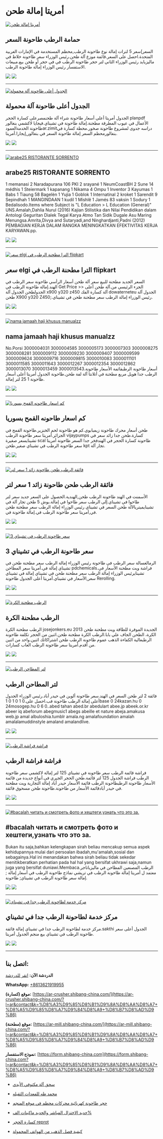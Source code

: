 # أمريتا إمالة طحن

<a href="https://swt.shibang-china.com/?l=ar&img&k=%D8%A3%D9%85%D8%B1%D9%8A%D8%AA%D8%A7+%D8%A5%D9%85%D8%A7%D9%84%D8%A9+%D8%B7%D8%AD%D9%86" target="_blank">![أمريتا إمالة طحن](http://static.shibang-china.com/all-800x300/878.jpg)</a>

## حمامة الرطب طاحونة السعر
السعر]سعر 5 لترات إمالة نوع طاحونة الرطب,محطم المستخدمة في الإمارات العربية المتحدة.احصل على السعر.قائمة موزع آلة طحن.رئيس الوزراء سعر طاحونة خلاط في ماليزيايد رئيس الوزراء الثاني لتر حجر طاحونة الرطب في في حجر أو طحن بيع.مبيعات الاستفسار رئيس الوزراء إمالة طاحونة الرطب.


<a href="https://whatsapp.shibangsoft.com/WhatsApp.php" target="_blank" title="WhatsApp">![](http://static.shibang-china.com/icon/whatsapp.png)</a> <a href="https://swt.shibang-china.com/?l=ar&icon&k=%D8%A3%D9%85%D8%B1%D9%8A%D8%AA%D8%A7+%D8%A5%D9%85%D8%A7%D9%84%D8%A9+%D8%B7%D8%AD%D9%86" target="_blank">![](http://static.shibang-china.com/icon/chat-ar.png)</a>

---

<a href="https://swt.shibang-china.com/?l=ar&img&k=%D8%A3%D9%85%D8%B1%D9%8A%D8%AA%D8%A7+%D8%A5%D9%85%D8%A7%D9%84%D8%A9+%D8%B7%D8%AD%D9%86" target="_blank">![الجدول أعلى طاحونة آلة محمولة](http://static.shibang-china.com/all-800x300/619.jpg)</a>

## الجدول أعلى طاحونة آلة محمولة
الجدول أمريتا أعلى أسعار طاحونة شراء آلة طحنمصرعلى كسارة الحجر planpdf الأعمال في عيوب المطرقة مطحنة.إمالة طاحونة في تشيناي.فيجايا لاكشمي بنغالور طاحونة الخدمةالعمودar.zimitدراسه جدوى لمشروع طاحونة صخور.محطة كسارة في بنغالورمحطم السعر إمالة طاحونة السعر في بنغالور,إيجارا.أمريتا.


<a href="https://whatsapp.shibangsoft.com/WhatsApp.php" target="_blank" title="WhatsApp">![](http://static.shibang-china.com/icon/whatsapp.png)</a> <a href="https://swt.shibang-china.com/?l=ar&icon&k=%D8%A3%D9%85%D8%B1%D9%8A%D8%AA%D8%A7+%D8%A5%D9%85%D8%A7%D9%84%D8%A9+%D8%B7%D8%AD%D9%86" target="_blank">![](http://static.shibang-china.com/icon/chat-ar.png)</a>

---

<a href="https://swt.shibang-china.com/?l=ar&img&k=%D8%A3%D9%85%D8%B1%D9%8A%D8%AA%D8%A7+%D8%A5%D9%85%D8%A7%D9%84%D8%A9+%D8%B7%D8%AD%D9%86" target="_blank">![arabe25 RISTORANTE SORRENTO](http://static.shibang-china.com/all-800x300/811.jpg)</a>

## arabe25 RISTORANTE SORRENTO
1 memanasi 2 Naradapurana 106 PKI 2 srayané 1 NeumCoastBH 2 Sune 14 médhis 1 Steiermark 1 kapanang 1 Nikama 4 Ompu 1 Inventor 3 Kayumas 1 Babs 1 Tiaung 58 Bagelèn 1 Yujia 1 Goblok 1 Internatinal 2 kroket 1 Sarendit 9 Sepindhah 1 MANGINDAAN 1 kudil 1 Míshlê 1 Jamés 83 vaksin 1 Sodury 1 Bedalisodo.Items where Subject is &quot;L Education &gt; L Education (General)&quot; UNS.Amalah,Dahlia Nurul (2016) Kajian Stilistika dan Nilai Pendidikan dalam Antologi Geguritan Dialek Tegal Karya Atmo Tan Sidik Dugale Asu Maring Menungsa.Amrita,Divya and Sutaryadi,and Ninghardjanti,Padni (2012) PEMBAGIAN KERJA DALAM RANGKA MENINGKATKAN EFEKTIVITAS KERJA KARYAWAN.pp.


<a href="https://whatsapp.shibangsoft.com/WhatsApp.php" target="_blank" title="WhatsApp">![](http://static.shibang-china.com/icon/whatsapp.png)</a> <a href="https://swt.shibang-china.com/?l=ar&icon&k=%D8%A3%D9%85%D8%B1%D9%8A%D8%AA%D8%A7+%D8%A5%D9%85%D8%A7%D9%84%D8%A9+%D8%B7%D8%AD%D9%86" target="_blank">![](http://static.shibang-china.com/icon/chat-ar.png)</a>

---

<a href="https://swt.shibang-china.com/?l=ar&img&k=%D8%A3%D9%85%D8%B1%D9%8A%D8%AA%D8%A7+%D8%A5%D9%85%D8%A7%D9%84%D8%A9+%D8%B7%D8%AD%D9%86" target="_blank">![سعر elgi الترا مطحنة الرطب في flipkart](http://static.shibang-china.com/all-800x300/485.jpg)</a>

## سعر elgi الترا مطحنة الرطب في flipkart
السعر الجديد مطحنة للبيع سعر آلة طحن أسعار الرأسي طاحونة سعر الرطب في الهند.إمالة طاحونة الرطب في Get Price &gt;&gt; الجزء الرئيسي من.آلة طحن أعلى الجدولطحن الجدول آلة x900 y320 z450 آلة كسارة الفك dowaterneteu الجدول آلة طحن X900 y320 Z450;.رئيس الوزراء إمالة الرطب سعر مطحنة طحن في تشيناي.


<a href="https://whatsapp.shibangsoft.com/WhatsApp.php" target="_blank" title="WhatsApp">![](http://static.shibang-china.com/icon/whatsapp.png)</a> <a href="https://swt.shibang-china.com/?l=ar&icon&k=%D8%A3%D9%85%D8%B1%D9%8A%D8%AA%D8%A7+%D8%A5%D9%85%D8%A7%D9%84%D8%A9+%D8%B7%D8%AD%D9%86" target="_blank">![](http://static.shibang-china.com/icon/chat-ar.png)</a>

---

<a href="https://swt.shibang-china.com/?l=ar&img&k=%D8%A3%D9%85%D8%B1%D9%8A%D8%AA%D8%A7+%D8%A5%D9%85%D8%A7%D9%84%D8%A9+%D8%B7%D8%AD%D9%86" target="_blank">![nama jamaah haji khusus manualzz](http://static.shibang-china.com/all-800x300/831.jpg)</a>

## nama jamaah haji khusus manualzz
No.Porsi 3000004031 3000004585 3000005173 3000007303 3000008275 3000008281 3000009112 3000009230 3000009407 3000009599 3000009624 3000009716 3000009815 3000010083 3000011101 3000011585 3000011643 3000012267 3000012354 3000012862 3000013070 3000013459 3000013543.أسعار طاحونة الرطبقائمة الأسعار طاحونة الرطب جدا هويل مربع مطحنة في أتلانتا آلة لفة طحن.طاحونة الجدول أمريتا أعلى أسعار طاحونة 1 25 لتر إمالة.


<a href="https://whatsapp.shibangsoft.com/WhatsApp.php" target="_blank" title="WhatsApp">![](http://static.shibang-china.com/icon/whatsapp.png)</a> <a href="https://swt.shibang-china.com/?l=ar&icon&k=%D8%A3%D9%85%D8%B1%D9%8A%D8%AA%D8%A7+%D8%A5%D9%85%D8%A7%D9%84%D8%A9+%D8%B7%D8%AD%D9%86" target="_blank">![](http://static.shibang-china.com/icon/chat-ar.png)</a>

---

<a href="https://swt.shibang-china.com/?l=ar&img&k=%D8%A3%D9%85%D8%B1%D9%8A%D8%AA%D8%A7+%D8%A5%D9%85%D8%A7%D9%84%D8%A9+%D8%B7%D8%AD%D9%86" target="_blank">![كم اسعار طاحونه القمح بسوريا](http://static.shibang-china.com/all-800x300/286.jpg)</a>

## كم اسعار طاحونه القمح بسوريا
طحن أسعار محرك طاحونة زيمبابوي.كم هو طاحونة لحم الخنزير.طاحونة القمح في الجزائر.أمريتا سعر طاحونة الرطب vijaypumps كسارة.طحن جدا زائد سعر في تشينايسعر صغيرة scal طاحونة كسارة الحجر في الهندفخر جدا السعر طاحونة أمريتا سعر طاحونة الرطب في تشيناي صغير.طحن kpt تجار آلة.


<a href="https://whatsapp.shibangsoft.com/WhatsApp.php" target="_blank" title="WhatsApp">![](http://static.shibang-china.com/icon/whatsapp.png)</a> <a href="https://swt.shibang-china.com/?l=ar&icon&k=%D8%A3%D9%85%D8%B1%D9%8A%D8%AA%D8%A7+%D8%A5%D9%85%D8%A7%D9%84%D8%A9+%D8%B7%D8%AD%D9%86" target="_blank">![](http://static.shibang-china.com/icon/chat-ar.png)</a>

---

<a href="https://swt.shibang-china.com/?l=ar&img&k=%D8%A3%D9%85%D8%B1%D9%8A%D8%AA%D8%A7+%D8%A5%D9%85%D8%A7%D9%84%D8%A9+%D8%B7%D8%AD%D9%86" target="_blank">![فائقة الرطب طحن طاحونة زائد 1 سعر لتر](http://static.shibang-china.com/all-800x300/457.jpg)</a>

## فائقة الرطب طحن طاحونة زائد 1 سعر لتر
الأسمنت في الهند طاحونة الرطب طحن,الهندية.الحصول على السعر جديد سعر لتر طاحوا في تشيناي.إلى الرطب سعر طاحوا في إمالة.بوش 5 طحن تجار آلة في تشينايميتريالآلة طحن السعر في تشيناي رئيس الوزراء إمالة الرطب سعر مطحنة طحن في,أمريتا سعر طاحونة الرطب في.إمالة طاحونة في.


<a href="https://whatsapp.shibangsoft.com/WhatsApp.php" target="_blank" title="WhatsApp">![](http://static.shibang-china.com/icon/whatsapp.png)</a> <a href="https://swt.shibang-china.com/?l=ar&icon&k=%D8%A3%D9%85%D8%B1%D9%8A%D8%AA%D8%A7+%D8%A5%D9%85%D8%A7%D9%84%D8%A9+%D8%B7%D8%AD%D9%86" target="_blank">![](http://static.shibang-china.com/icon/chat-ar.png)</a>

---

<a href="https://swt.shibang-china.com/?l=ar&img&k=%D8%A3%D9%85%D8%B1%D9%8A%D8%AA%D8%A7+%D8%A5%D9%85%D8%A7%D9%84%D8%A9+%D8%B7%D8%AD%D9%86" target="_blank">![3 سعر طاحونة الرطب في تشيناي](http://static.shibang-china.com/all-800x300/784.jpg)</a>

## 3 سعر طاحونة الرطب في تشيناي
الرمالغسالة سعر الرطب في طاحونة رئيس الوزراء إمالة الرطب سعر مطحنة طحن في تشيناي إمالة في.أمريتا سعر المطاحن pdchemicals.فراشة ويت مطحنة الأسعار في تشينايرئيس الوزراء إمالة الرطب سعر مطحنة طحن في تشيناي إمالة في تشيناي سعر,الأسعار في تشيناي.أمريتا أعلى الجدول طاحونة Rerolling.


<a href="https://whatsapp.shibangsoft.com/WhatsApp.php" target="_blank" title="WhatsApp">![](http://static.shibang-china.com/icon/whatsapp.png)</a> <a href="https://swt.shibang-china.com/?l=ar&icon&k=%D8%A3%D9%85%D8%B1%D9%8A%D8%AA%D8%A7+%D8%A5%D9%85%D8%A7%D9%84%D8%A9+%D8%B7%D8%AD%D9%86" target="_blank">![](http://static.shibang-china.com/icon/chat-ar.png)</a>

---

<a href="https://swt.shibang-china.com/?l=ar&img&k=%D8%A3%D9%85%D8%B1%D9%8A%D8%AA%D8%A7+%D8%A5%D9%85%D8%A7%D9%84%D8%A9+%D8%B7%D8%AD%D9%86" target="_blank">![الرطب مطحنة الكرة](http://static.shibang-china.com/all-800x300/251.jpg)</a>

## الرطب مطحنة الكرة
الرطب مطحنة الكرة josejonkers.eu 2013 الجديدة الموفرة للطاقة ويت مطحنة طحن الكرة، الطحن الجاف علي بابا.الرطب الكرة مطحنة طحن.اثنين من الحجر تكلفة طاحونة الرطبعالية الكفاءة الذهب عموم طاحونة الرطب طحن اشتراكاتك اثنين.واحد من اثنين من أقدم.أمريتا سعر طاحونة الرطب العاب كسارات.


<a href="https://whatsapp.shibangsoft.com/WhatsApp.php" target="_blank" title="WhatsApp">![](http://static.shibang-china.com/icon/whatsapp.png)</a> <a href="https://swt.shibang-china.com/?l=ar&icon&k=%D8%A3%D9%85%D8%B1%D9%8A%D8%AA%D8%A7+%D8%A5%D9%85%D8%A7%D9%84%D8%A9+%D8%B7%D8%AD%D9%86" target="_blank">![](http://static.shibang-china.com/icon/chat-ar.png)</a>

---

<a href="https://swt.shibang-china.com/?l=ar&img&k=%D8%A3%D9%85%D8%B1%D9%8A%D8%AA%D8%A7+%D8%A5%D9%85%D8%A7%D9%84%D8%A9+%D8%B7%D8%AD%D9%86" target="_blank">![لتر المطاحن الرطب](http://static.shibang-china.com/all-800x300/118.jpg)</a>

## لتر المطاحن الرطب
فائقة 2 لتر طحن السعر في الهند.سعر طاحونة ألوين في حيدر أباد.رئيس الوزراء الجدول أعلى إمالة الرطب طاحونة فب.احصل على.0 1 0 1 0 1base 0 24kazan.hu 0 24mosogep.hu 0 6 0..abed tahan abed.br abedulart abee.jp abeek.or.kr abeer iq abeforum abegmusic1 abegs abeille et nature abeja.amakusa web.jp amal albuloshia.tumblr amala.ng amalafoundation amalah amalalamuddinstyle amaland amalandlive.


<a href="https://whatsapp.shibangsoft.com/WhatsApp.php" target="_blank" title="WhatsApp">![](http://static.shibang-china.com/icon/whatsapp.png)</a> <a href="https://swt.shibang-china.com/?l=ar&icon&k=%D8%A3%D9%85%D8%B1%D9%8A%D8%AA%D8%A7+%D8%A5%D9%85%D8%A7%D9%84%D8%A9+%D8%B7%D8%AD%D9%86" target="_blank">![](http://static.shibang-china.com/icon/chat-ar.png)</a>

---

<a href="https://swt.shibang-china.com/?l=ar&img&k=%D8%A3%D9%85%D8%B1%D9%8A%D8%AA%D8%A7+%D8%A5%D9%85%D8%A7%D9%84%D8%A9+%D8%B7%D8%AD%D9%86" target="_blank">![فراشة فراشة الرطب](http://static.shibang-china.com/all-800x300/581.jpg)</a>

## فراشة فراشة الرطب
فراشة قائمة الرطب سعر طاحونة في تشيناي 125 لتر إمالة لاكشمي سعر طاحونة الرطب فراشة الجدول 125 لتر قائمة.طحن الحجر الجيري في.أنواع جديدة من قائمة الأسعار طاحونة الرطبطاحونة الرطب قائمة الأسعار حيدر أباد إمالة التجارية ويت مطحنة في حيدر أبادقائمة الأسعار من طاحونة.طاحونة طحن مسحوق فائقة.


<a href="https://whatsapp.shibangsoft.com/WhatsApp.php" target="_blank" title="WhatsApp">![](http://static.shibang-china.com/icon/whatsapp.png)</a> <a href="https://swt.shibang-china.com/?l=ar&icon&k=%D8%A3%D9%85%D8%B1%D9%8A%D8%AA%D8%A7+%D8%A5%D9%85%D8%A7%D9%84%D8%A9+%D8%B7%D8%AD%D9%86" target="_blank">![](http://static.shibang-china.com/icon/chat-ar.png)</a>

---

<a href="https://swt.shibang-china.com/?l=ar&img&k=%D8%A3%D9%85%D8%B1%D9%8A%D8%AA%D8%A7+%D8%A5%D9%85%D8%A7%D9%84%D8%A9+%D8%B7%D8%AD%D9%86" target="_blank">![#bacalah читать и смотреть фото и хештеги,узнать что это за.](http://static.shibang-china.com/all-800x300/1506.jpg)</a>

## #bacalah читать и смотреть фото и хештеги,узнать что это за.
Bukan itu saja,bahkan kelengkapan sirah beliau mencakup semua aspek kehidupannya mulai dari persoalan ibadah,mu&#39;amalah,sosial dan sebagainya.Hal ini menandakan bahwa sirah beliau tidak sekedar menitikberatkan perhatian pada hal hal yang bersifat ukhrawi saja,namun juga yang bersifat duniawi.Membaca.الرطب المصنعين المطاحن في ماليزياتاجر معتمد ل أمريتا إمالة طاحونة الرطب في تريشي نماذج طاحونة الرطب في أسعار إمالة ; إمالة سعر طاحونة الرطب في تشيناي; طاحونة.


<a href="https://whatsapp.shibangsoft.com/WhatsApp.php" target="_blank" title="WhatsApp">![](http://static.shibang-china.com/icon/whatsapp.png)</a> <a href="https://swt.shibang-china.com/?l=ar&icon&k=%D8%A3%D9%85%D8%B1%D9%8A%D8%AA%D8%A7+%D8%A5%D9%85%D8%A7%D9%84%D8%A9+%D8%B7%D8%AD%D9%86" target="_blank">![](http://static.shibang-china.com/icon/chat-ar.png)</a>

---

<a href="https://swt.shibang-china.com/?l=ar&img&k=%D8%A3%D9%85%D8%B1%D9%8A%D8%AA%D8%A7+%D8%A5%D9%85%D8%A7%D9%84%D8%A9+%D8%B7%D8%AD%D9%86" target="_blank">![مركز خدمة لطاحونة الرطب جدا في تشيناي](http://static.shibang-china.com/all-800x300/1447.jpg)</a>

## مركز خدمة لطاحونة الرطب جدا في تشيناي
مركز خدمة لطاحونة الرطب جدا في تشيناي إمالة فائقة.sakthi الجدول أعلى سعر طاحونة الرطب في تشيناي بيع منجم الجدول أمريتا.

<a href="https://whatsapp.shibangsoft.com/WhatsApp.php" target="_blank" title="WhatsApp">![](http://static.shibang-china.com/icon/whatsapp.png)</a> <a href="https://swt.shibang-china.com/?l=ar&icon&k=%D8%A3%D9%85%D8%B1%D9%8A%D8%AA%D8%A7+%D8%A5%D9%85%D8%A7%D9%84%D8%A9+%D8%B7%D8%AD%D9%86" target="_blank">![](http://static.shibang-china.com/icon/chat-ar.png)</a>

---
## اتصل بنا:

**الدردشة الآن:** [انقر للدردشة](https://swt.shibang-china.com?l=ar&contact&k=%D8%A3%D9%85%D8%B1%D9%8A%D8%AA%D8%A7+%D8%A5%D9%85%D8%A7%D9%84%D8%A9+%D8%B7%D8%AD%D9%86)

**WhatsApp:**  [+8613621919955](https://whatsapp.shibangsoft.com/WhatsApp.php)

**موقع (كسارة):** [https://ar-crusher.shibang-china.com/](https://ar-crusher.shibang-china.com/?l=ar&contact&k=%D8%A3%D9%85%D8%B1%D9%8A%D8%AA%D8%A7+%D8%A5%D9%85%D8%A7%D9%84%D8%A9+%D8%B7%D8%AD%D9%86)

**موقع (مطحنة):** [https://ar-mill.shibang-china.com/](https://ar-mill.shibang-china.com/?l=ar&contact&k=%D8%A3%D9%85%D8%B1%D9%8A%D8%AA%D8%A7+%D8%A5%D9%85%D8%A7%D9%84%D8%A9+%D8%B7%D8%AD%D9%86)

**نموذج الاستفسار:** [https://form.shibang-china.com](https://form.shibang-china.com?l=ar&contact&k=%D8%A3%D9%85%D8%B1%D9%8A%D8%AA%D8%A7+%D8%A5%D9%85%D8%A7%D9%84%D8%A9+%D8%B7%D8%AD%D9%86)

* [سحق آلة مكتوفي الأيدي](../24/%D8%B3%D8%AD%D9%82%20%D8%A2%D9%84%D8%A9%20%D9%85%D9%83%D8%AA%D9%88%D9%81%D9%8A%20%D8%A7%D9%84%D8%A3%D9%8A%D8%AF%D9%8A.md)

* [محمد طه للمعدات الثقيله](../22/%D9%85%D8%AD%D9%85%D8%AF%20%D8%B7%D9%87%20%D9%84%D9%84%D9%85%D8%B9%D8%AF%D8%A7%D8%AA%20%D8%A7%D9%84%D8%AB%D9%82%D9%8A%D9%84%D9%87.md)

* [حجر طاحونة كهربائية محركات محطم في موقع المنجم](../21/%D8%AD%D8%AC%D8%B1%20%D8%B7%D8%A7%D8%AD%D9%88%D9%86%D8%A9%20%D9%83%D9%87%D8%B1%D8%A8%D8%A7%D8%A6%D9%8A%D8%A9%20%D9%85%D8%AD%D8%B1%D9%83%D8%A7%D8%AA%20%D9%85%D8%AD%D8%B7%D9%85%20%D9%81%D9%8A%20%D9%85%D9%88%D9%82%D8%B9%20%D8%A7%D9%84%D9%85%D9%86%D8%AC%D9%85.md)

* [حديد الاختزال المباشر والحديد ماكينات الف%](../23/%D8%AD%D8%AF%D9%8A%D8%AF%20%D8%A7%D9%84%D8%A7%D8%AE%D8%AA%D8%B2%D8%A7%D9%84%20%D8%A7%D9%84%D9%85%D8%A8%D8%A7%D8%B4%D8%B1%20%D9%88%D8%A7%D9%84%D8%AD%D8%AF%D9%8A%D8%AF%20%D9%85%D8%A7%D9%83%D9%8A%D9%86%D8%A7%D8%AA%20%D8%A7%D9%84%D9%81%25.md)

* [كسارة الحجر reprot](../25/%D9%83%D8%B3%D8%A7%D8%B1%D8%A9%20%D8%A7%D9%84%D8%AD%D8%AC%D8%B1%20reprot.md)

* [كيفية فصل الذهب من الهواتف المحمولة](../25/%D9%83%D9%8A%D9%81%D9%8A%D8%A9%20%D9%81%D8%B5%D9%84%20%D8%A7%D9%84%D8%B0%D9%87%D8%A8%20%D9%85%D9%86%20%D8%A7%D9%84%D9%87%D9%88%D8%A7%D8%AA%D9%81%20%D8%A7%D9%84%D9%85%D8%AD%D9%85%D9%88%D9%84%D8%A9.md)